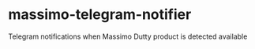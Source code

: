 # massimo-telegram-notifier
Telegram notifications when Massimo Dutty product is detected available
